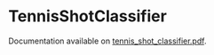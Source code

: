 # TennisShotClassifier
Documentation available on [tennis_shot_classifier.pdf](./tennis_shot_classifier.pdf).
